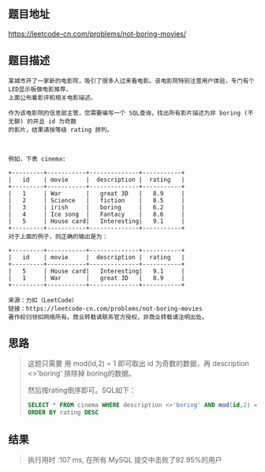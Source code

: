 
## 题目地址
https://leetcode-cn.com/problems/not-boring-movies/

## 题目描述
```
某城市开了一家新的电影院，吸引了很多人过来看电影。该电影院特别注意用户体验，专门有个 LED显示板做电影推荐，
上面公布着影评和相关电影描述。

作为该电影院的信息部主管，您需要编写一个 SQL查询，找出所有影片描述为非 boring (不无聊) 的并且 id 为奇数
的影片，结果请按等级 rating 排列。

 

例如，下表 cinema:

+---------+-----------+--------------+-----------+
|   id    | movie     |  description |  rating   |
+---------+-----------+--------------+-----------+
|   1     | War       |   great 3D   |   8.9     |
|   2     | Science   |   fiction    |   8.5     |
|   3     | irish     |   boring     |   6.2     |
|   4     | Ice song  |   Fantacy    |   8.6     |
|   5     | House card|   Interesting|   9.1     |
+---------+-----------+--------------+-----------+
对于上面的例子，则正确的输出是为：

+---------+-----------+--------------+-----------+
|   id    | movie     |  description |  rating   |
+---------+-----------+--------------+-----------+
|   5     | House card|   Interesting|   9.1     |
|   1     | War       |   great 3D   |   8.9     |
+---------+-----------+--------------+-----------+

来源：力扣（LeetCode）
链接：https://leetcode-cn.com/problems/not-boring-movies
著作权归领扣网络所有。商业转载请联系官方授权，非商业转载请注明出处。
```

## 思路

>  这题只需要 用 mod(id,2) = 1 即可取出 id 为奇数的数据，再 description <>'boring' 排除掉 boring的数据。
>
> 然后按rating倒序即可。SQL如下：
>
> ```sql
> SELECT * FROM cinema WHERE description <>'boring' AND mod(id,2) = 1 
> ORDER BY rating DESC
> ```
>
> 

## 结果

> 执行用时 :107 ms, 在所有 MySQL 提交中击败了92.95%的用户